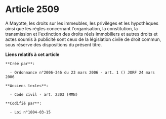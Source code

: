 # Article 2509

A Mayotte, les droits sur les immeubles, les privilèges et les hypothèques ainsi que les règles concernant l'organisation, la
constitution, la transmission et l'extinction des droits réels immobiliers et autres droits et actes soumis à publicité sont
ceux de la législation civile de droit commun, sous réserve des dispositions du présent titre.

**Liens relatifs à cet article**

	**Créé par**:

	  - Ordonnance n°2006-346 du 23 mars 2006 - art. 1 () JORF 24 mars 2006

	**Anciens textes**:

	  - Code civil - art. 2303 (MMN)

	**Codifié par**:

	  - Loi n°1804-03-15
